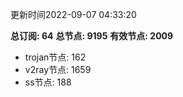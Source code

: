 更新时间2022-09-07 04:33:20

**总订阅: 64**
**总节点: 9195**
**有效节点: 2009**
- trojan节点: 162
- v2ray节点: 1659
- ss节点: 188
